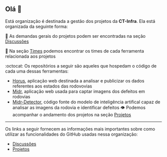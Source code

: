 ## Olá 👋

Está organização é destinada a gestão dos projetos da **CT-Infra**. Ela está organizada da seguinte forma:

:speech_balloon: As demandas gerais do projetos podem ser encontradas na seção [Discussões](https://github.com/orgs/UFC-InfraViaria/discussions)

:busts_in_silhouette: Na seção [Times](https://github.com/orgs/UFC-InfraViaria/teams) podemos encontrar os times de cada ferramenta relacionada aos projetos

:octocat: Os repositórios a seguir são aqueles que hospedam o código de cada uma dessas ferramentas:
  - [Horus](https://github.com/UFC-InfraViaria/horus), aplicação web destinada a analisar e publicizar os dados referentes aos estados das rodovovias
  - [Midr](https://github.com/UFC-InfraViaria/MIDR), aplicação web usada para captar imagens dos defeitos em rodovias
  - [Midr-Detector](https://github.com/UFC-InfraViaria/midr-detector), código fonte do modelo de inteligência artifical capaz de analisar as imagens da rodovia e identificar defeitos
:eye: Podemos acompanhar o andamento dos projetos na seção [Projetos](https://github.com/orgs/UFC-InfraViaria/projects)


----
Os links a seguir fornecem as informações mais importantes sobre como utilizar as funcionalidades do GitHub usadas nessa organização:

 - [Discussões](https://resources.github.com/devops/process/planning/discussions/)
 - [Projetos](https://docs.github.com/en/issues/planning-and-tracking-with-projects/learning-about-projects/quickstart-for-projects)

